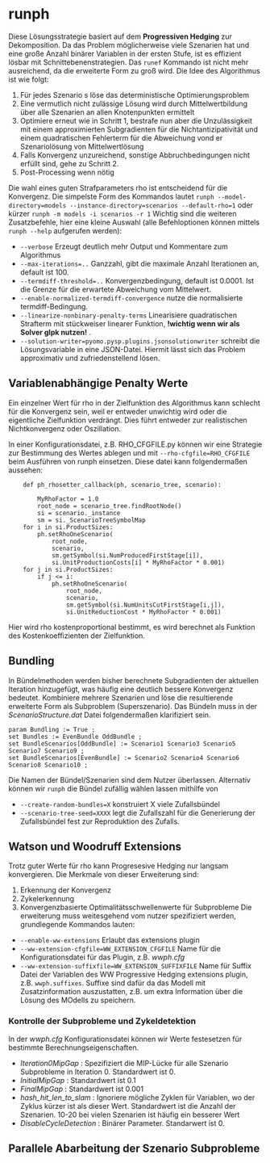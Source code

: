 # runph

Diese Lösungsstrategie basiert auf dem **Progressiven Hedging** zur Dekomposition.
Da das Problem möglicherweise viele Szenarien hat und eine  große Anzahl binärer Variablen in der 
ersten Stufe, ist es effizient lösbar mit Schnittebenenstrategien. Das
`runef` Kommando ist nicht mehr ausreichend, da die erweiterte Form zu groß wird.
Die Idee des Algorithmus ist wie folgt:
1. Für jedes Szenario s löse das deterministische Optimierungsproblem 
2. Eine vermutlich nicht zulässige Lösung wird durch Mittelwertbildung über alle Szenarien an allen Knotenpunkten ermittelt
3. Optimiere erneut wie in Schritt 1, bestrafe nun aber die Unzulässigkeit mit einem approximierten Subgradienten für die Nichtantizipativität und einem quadratischen Fehlerterm für die Abweichung vond er Szenariolösung von Mittelwertlösung
4. Falls Konvergenz unzureichend, sonstige Abbruchbedingungen nicht erfüllt sind, gehe zu Schritt 2.
5. Post-Processing wenn nötig

Die wahl eines guten Strafparameters rho ist entscheidend für die Konvergenz. Die simpelste Form des Kommandos lautet
`runph --model-directory=models --instance-directory=scenarios --default-rho=1`
oder kürzer
`runph -m models -i scenarios -r 1`
Wichtig sind die weiteren Zusatzbefehle, hier eine kleine Auswahl (alle Befehloptionen können mittels `runph --help` aufgerufen werden):

- `--verbose` Erzeugt deutlich mehr Output und Kommentare zum Algorithmus
- `--max-iterations=..` Ganzzahl, gibt die maximale Anzahl Iterationen an, default ist 100. 
- `--termdiff-threshold=..` Konvergenzbedingung, default ist 0.0001. Ist die Grenze für die erwartete Abweichung vom Mittelwert. 
- `--enable-normalized-termdiff-convergence` nutze die normalisierte termdiff-Bedingung.
- `--linearize-nonbinary-penalty-terms` Linearisiere quadratischen Strafterm mit stückweiser linearer Funktion, **!wichtig wenn wir als Solver glpk nutzen!** .
- `--solution-writer=pyomo.pysp.plugins.jsonsolutionwriter` schreibt die Lösungsvariable in eine JSON-Datei.
Hiermit lässt sich das Problem approximativ und zufriedenstellend lösen.

## Variablenabhängige Penalty Werte

Ein einzelner Wert für rho in der Zielfunktion des Algorithmus kann schlecht für die Konvergenz sein, weil er entweder unwichtig wird oder die eigentliche
Zielfunktion verdrängt.  Dies führt entweder zur realistischen Nichtkonvergenz oder Oszillation.

In einer Konfigurationsdatei, z.B. RHO_CFGFILE.py können wir eine Strategie zur Bestimmung des Wertes ablegen und mit `--rho-cfgfile=RHO_CFGFILE`
beim Ausführen von runph einsetzen. Diese datei kann folgendermaßen aussehen:

```
    def ph_rhosetter_callback(ph, scenario_tree, scenario):

        MyRhoFactor = 1.0
        root_node = scenario_tree.findRootNode()
        si = scenario._instance
        sm = si._ScenarioTreeSymbolMap
    for i in si.ProductSizes:
        ph.setRhoOneScenario(
            root_node,
            scenario,
            sm.getSymbol(si.NumProducedFirstStage[i]),
            si.UnitProductionCosts[i] * MyRhoFactor * 0.001)
    for j in si.ProductSizes:
        if j <= i:
            ph.setRhoOneScenario(
                root_node,
                scenario,
                sm.getSymbol(si.NumUnitsCutFirstStage[i,j]),
                si.UnitReductionCost * MyRhoFactor * 0.001)
```
Hier wird rho kostenproportional bestimmt, es wird berechnet als Funktion des Kostenkoeffizienten der Zielfunktion.
## Bundling

In Bündelmethoden werden bisher berechnete Subgradienten der aktuellen Iteration hinzugefügt, was häufig eine deutlich bessere Konvergenz bedeutet. Kombiniere
mehrere Szenarien und löse die resultierende erweiterte Form als Subproblem (Superszenario).
Das Bündeln muss in der *ScenarioStructure.dat* Datei folgendermaßen klarifiziert sein.
```
param Bundling := True ;
set Bundles := EvenBundle OddBundle ;
set BundleScenarios[OddBundle] := Scenario1 Scenario3 Scenario5 Scenario7 Scenario9 ;
set BundleScenarios[EvenBundle] := Scenario2 Scenario4 Scenario6 Scenario8 Scenario10 ;
```
Die Namen der Bündel/Szenarien sind dem Nutzer überlassen. Alternativ können wir `runph` die Bündel zufällig wählen lassen mithilfe von
- `--create-random-bundles=X` konstruiert X viele Zufallsbündel
- `--scenario-tree-seed=XXXX` legt die Zufallszahl für die Generierung der Zufallsbündel fest zur Reproduktion des Zufalls.

## Watson und Woodruff Extensions
Trotz guter Werte für rho kann Progresesive Hedging nur langsam konvergieren. Die Merkmale von dieser Erweiterung sind:
1. Erkennung der Konvergenz
2. Zykelerkennung
3. Konvergenzbasierte Optimalitätsschwellenwerte für Subprobleme
Die erweiterung muss weitesgehend vom nutzer spezifiziert werden, grundlegende Kommandos lauten:
- `--enable-ww-extensions` Erlaubt das extensions plugin
- `--ww-extension-cfgfile=WW_EXTENSION_CFGFILE` Name für die Konfigurationsdatei für das Plugin, z.B. *wwph.cfg* 
- `--ww-extension-suffixfile=WW_EXTENSION_SUFFIXFILE` Name für Suffix Datei der Variablen des WW Progressive Hedging extensions plugin, z.B. `wwph.suffixes`. Suffixe sind dafür da das Modell mit Zusatzinformation auszustatten, z.B. um extra Information über die Lösung des MOdells zu speichern.

### Kontrolle der Subprobleme und Zykeldetektion
In der *wwph.cfg* Konfigurationsdatei können wir Werte festesetzen für bestimmte Berechnungseigenschaften.
- *Iteration0MipGap* : Spezifiziert die MIP-Lücke für alle Szenario Subprobleme in Iteration 0. Standardwert ist 0.
- *InitialMipGap* : Standardwert ist 0.1
- *FinalMipGap* : Standardwert ist 0.001
- *hash_hit_len_to_slam* : Ignoriere mögliche Zyklen für Variablen, wo der Zyklus kürzer ist als dieser Wert. Standardwert ist die Anzahl der Szenarien. 10-20 bei vielen Szenarien ist häufig ein besserer Wert
- *DisableCycleDetection* : Binärer Parameter. Standarwert ist 0.


## Parallele Abarbeitung der Szenario Subprobleme 


